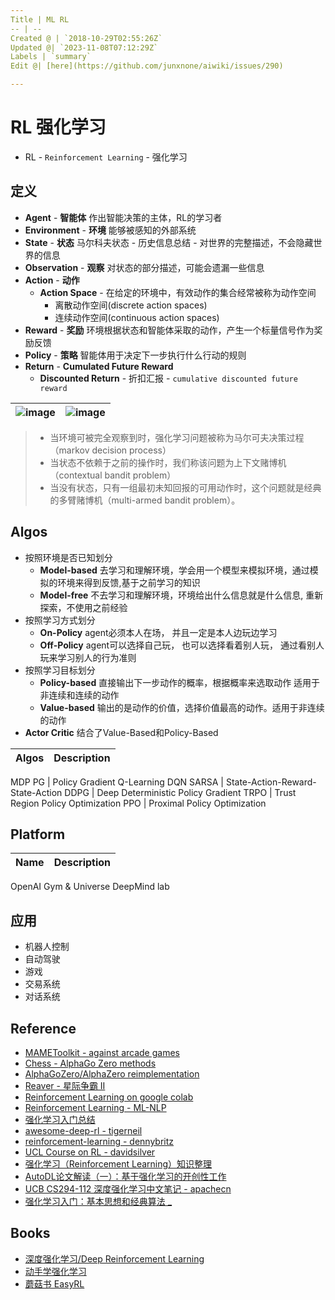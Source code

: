 ```yaml
---
Title | ML RL
-- | --
Created @ | `2018-10-29T02:55:26Z`
Updated @| `2023-11-08T07:12:29Z`
Labels | `summary`
Edit @| [here](https://github.com/junxnone/aiwiki/issues/290)

---
```

# RL 强化学习
- RL - `Reinforcement Learning` - 强化学习

## 定义
- **Agent** -  **智能体** 作出智能决策的主体，RL的学习者
- **Environment** - **环境**  能够被感知的外部系统
- **State** - **状态** 马尔科夫状态 - 历史信息总结 - 对世界的完整描述，不会隐藏世界的信息
- **Observation** - **观察** 对状态的部分描述，可能会遗漏一些信息
- **Action** - **动作**
  - **Action Space** - 在给定的环境中，有效动作的集合经常被称为动作空间
    - 离散动作空间(discrete action spaces)
    - 连续动作空间(continuous action spaces)
- **Reward** - **奖励** 环境根据状态和智能体采取的动作，产生一个标量信号作为奖励反馈
- **Policy** - **策略** 智能体用于决定下一步执行什么行动的规则
- **Return** - **Cumulated Future Reward** 
  - **Discounted Return** - 折扣汇报 - `cumulative discounted future reward`

![image](https://user-images.githubusercontent.com/2216970/88021036-58c72800-cb5f-11ea-8bac-31356f22babb.png) | ![image](https://user-images.githubusercontent.com/2216970/88020051-9460f280-cb5d-11ea-90a8-8451cd49adb2.png)
-- | --

> - 当环境可被完全观察到时，强化学习问题被称为马尔可夫决策过程（markov decision process）
> - 当状态不依赖于之前的操作时，我们称该问题为上下文赌博机（contextual bandit problem）
> - 当没有状态，只有一组最初未知回报的可用动作时，这个问题就是经典的多臂赌博机（multi-armed bandit problem）。


## Algos
- 按照环境是否已知划分
  - **Model-based**  去学习和理解环境，学会用一个模型来模拟环境，通过模拟的环境来得到反馈,基于之前学习的知识
  - **Model-free**  不去学习和理解环境，环境给出什么信息就是什么信息, 重新探索，不使用之前经验
- 按照学习方式划分
  - **On-Policy**  agent必须本人在场， 并且一定是本人边玩边学习
  - **Off-Policy** agent可以选择自己玩， 也可以选择看着别人玩， 通过看别人玩来学习别人的行为准则
- 按照学习目标划分
  - **Policy-based** 直接输出下一步动作的概率，根据概率来选取动作 适用于非连续和连续的动作
  - **Value-based** 输出的是动作的价值，选择价值最高的动作。适用于非连续的动作
- **Actor Critic** 结合了Value-Based和Policy-Based




Algos | Description
-- | --
MDP
PG | Policy Gradient
Q-Learning
DQN
SARSA | State-Action-Reward-State-Action
DDPG | Deep Deterministic Policy Gradient
TRPO | Trust Region Policy Optimization 
PPO | Proximal Policy Optimization 

## Platform

Name | Description
-- | --
OpenAI Gym & Universe
DeepMind lab

## 应用
- 机器人控制
- 自动驾驶
- 游戏
- 交易系统
- 对话系统


## Reference

- [MAMEToolkit -  against arcade games](https://github.com/M-J-Murray/MAMEToolkit)
- [Chess -  AlphaGo Zero methods](https://github.com/Zeta36/chess-alpha-zero)
- [AlphaGoZero/AlphaZero reimplementation](https://github.com/pytorch/ELF)
- [Reaver - 星际争霸 II](https://github.com/inoryy/reaver)
- [Reinforcement Learning on google colab](https://medium.com/@kaleajit27/reinforcement-learning-on-google-colab-9cb2e1ef51e)
- [Reinforcement Learning - ML-NLP](https://github.com/NLP-LOVE/ML-NLP/tree/master/Deep%20Learning/14.%20Reinforcement%20Learning)
- [强化学习入门总结](https://blog.csdn.net/j754379117/article/details/83037799)
- [awesome-deep-rl - tigerneil](https://github.com/tigerneil/awesome-deep-rl)
- [reinforcement-learning - dennybritz](https://github.com/dennybritz/reinforcement-learning)
- [UCL Course on RL - davidsilver](https://www.davidsilver.uk/teaching/)
- [强化学习（Reinforcement Learning）知识整理](https://zhuanlan.zhihu.com/p/25319023)
- [AutoDL论文解读（一）：基于强化学习的开创性工作](https://blog.csdn.net/u014157632/article/details/101721343)
- [UCB CS294-112 深度强化学习中文笔记 - apachecn](http://cs294-112.apachecn.org/#/docs/1)
- [强化学习入门：基本思想和经典算法 _](https://imzhanghao.com/2022/02/10/reinforcement-learning/)

## Books
- [深度强化学习/Deep Reinforcement Learning](https://deepreinforcementlearningbook.org/)
- [动手学强化学习](https://hrl.boyuai.com/)
- [蘑菇书 EasyRL](https://datawhalechina.github.io/easy-rl/#/)
